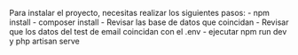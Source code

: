 Para instalar el proyecto, necesitas realizar los siguientes pasos:
    - npm install
    - composer install
    - Revisar las base de datos que coincidan
    - Revisar que los datos del test de email coincidan con el .env
    - ejecutar npm run dev y php artisan serve